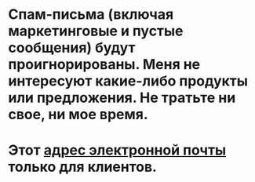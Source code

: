 # Спам-письма (включая маркетинговые и пустые сообщения) будут проигнорированы. Меня не интересуют какие-либо продукты или предложения. Не тратьте ни свое, ни мое время.
# Этот [адрес электронной почты](mailto:cuscuta-comenzado.0p@icloud.com) только для клиентов.

